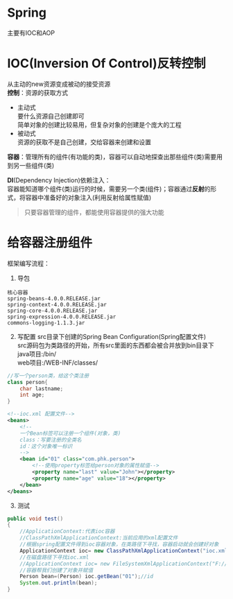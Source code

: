 <link rel="stylesheet" type="text/css" href="mkcss.css">

# Spring 
主要有IOC和AOP

# IOC(Inversion Of Control)反转控制
从主动的new资源变成被动的接受资源  
**控制**：资源的获取方式 
- 主动式  
要什么资源自己创建即可  
简单对象的创建比较易用，但复杂对象的创建是个庞大的工程
- 被动式  
资源的获取不是自己创建，交给容器来创建和设置  

**容器**：管理所有的组件(有功能的类)，容器可以自动地探查出那些组件(类)需要用到另一些组件(类)

**DI**(Dependency Injection)依赖注入：  
容器能知道哪个组件(类)运行的时候，需要另一个类(组件)；容器通过**反射**的形式，将容器中准备好的对象注入(利用反射给属性赋值)  

> 只要容器管理的组件，都能使用容器提供的强大功能

# 给容器注册组件

框架编写流程：
1. 导包
```
核心容器
spring-beans-4.0.0.RELEASE.jar
spring-context-4.0.0.RELEASE.jar
spring-core-4.0.0.RELEASE.jar
spring-expression-4.0.0.RELEASE.jar
commons-logging-1.1.3.jar
```
2. 写配置
src目录下创建的Spring Bean Configuration(Spring配置文件)  
src源码包为类路径的开始，所有src里面的东西都会被合并放到bin目录下  
java项目:/bin/  
web项目:/WEB-INF/classes/  
```java
//写一个person类，给这个类注册
class person{
    char lastname;
    int age;
}
```
```xml
<!--ioc.xml 配置文件-->
<beans>
    <!--
    一个Bean标签可以注册一个组件(对象，类)
    class：写要注册的全类名
    id：这个对象唯一标识
    -->
    <bean id="01" class="com.phk.person">
        <!--使用property标签给person对象的属性赋值-->
        <property name="last" value="John"></property>
        <property name="age" value="18"></property>
    </bean>
</beans>
```
3. 测试  
```java
public void test()
{
    //ApplicationContext:代表ioc容器
    //ClassPathXmlApplicationContext:当前应用的xml配置文件
    //根据spring配置文件得到ioc容器对象，在类路径下寻找，容器启动就会创建好对象
    ApplicationContext ioc= new ClassPathXmlApplicationContext("ioc.xml");
    //在磁盘路径下寻找ioc.xml
    //ApplicationContext ioc= new FileSystemXmlApplicationContext("F://ioc.xml");
    //容器帮我们创建了对象并赋值
    Person bean=(Person) ioc.getBean("01");//id
    System.out.println(bean);
}
```